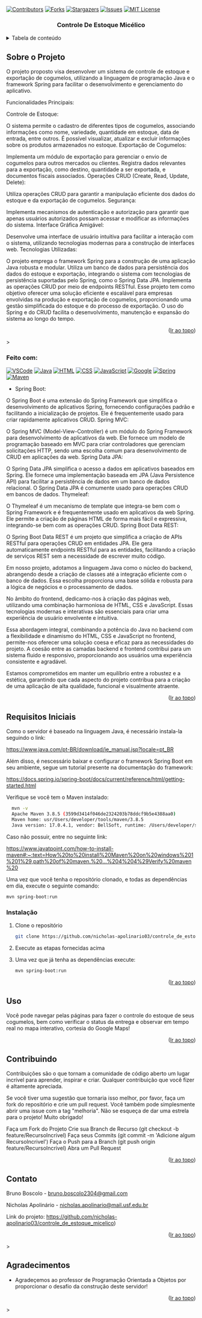 <!-- Improved compatibility of back to top link: See: https://github.com/othneildrew/Best-README-Template/pull/73 -->
<a name="readme-top"></a>
<!--
*** Thanks for checking out the Best-README-Template. If you have a suggestion
*** that would make this better, please fork the repo and create a pull request
*** or simply open an issue with the tag "enhancement".
*** Don't forget to give the project a star!
*** Thanks again! Now go create something AMAZING! :D
-->



<!-- PROJECT SHIELDS -->
<!--
*** I'm using markdown "reference style" links for readability.
*** Reference links are enclosed in brackets [ ] instead of parentheses ( ).
*** See the bottom of this document for the declaration of the reference variables
*** for contributors-url, forks-url, etc. This is an optional, concise syntax you may use.
*** https://www.markdownguide.org/basic-syntax/#reference-style-links
-->
[![Contributors][contributors-shield]][contributors-url] 
[![Forks][forks-shield]][forks-url]
[![Stargazers][stars-shield]][stars-url]
[![Issues][issues-shield]][issues-url]
[![MIT License][license-shield]][license-url]
<!-- LINKS -->
[contributors-shield]: https://img.shields.io/github/contributors/nicholas-apolinario03/controle_de_estoque_micelico.svg?style=for-the-badge
[contributors-url]: https://github.com/nicholas-apolinario03/controle_de_estoque_micelico/graphs/contributors
[forks-shield]: https://img.shields.io/github/forks/nicholas-apolinario03/controle_de_estoque_micelico.svg?style=for-the-badge
[forks-url]: https://github.com/nicholas-apolinario03/controle_de_estoque_micelico/network/members
[stars-shield]: https://img.shields.io/github/stars/nicholas-apolinario03/controle_de_estoque_micelico.svg?style=for-the-badge
[stars-url]: https://github.com/nicholas-apolinario03/controle_de_estoque_micelico/stargazers
[issues-shield]: https://img.shields.io/github/issues/nicholas-apolinario03/controle_de_estoque_micelico.svg?style=for-the-badge
[issues-url]: https://github.com/nicholas-apolinario03/controle_de_estoque_micelico/issues
[license-shield]: https://img.shields.io/github/license/nicholas-apolinario03/controle_de_estoque_micelico.svg?style=for-the-badge
[license-url]: https://github.com/nicholas-apolinario03/controle_de_estoque_micelico/blob/main/LICENSE
[linkedin-shield]: https://img.shields.io/badge/LinkedIn-Profile-blue.svg?style=for-the-badge&logo=linkedin

<h3 align="center">Controle De Estoque Micélico</h3>

<!-- TABLE OF CONTENTS -->
<details>
  <summary>Tabela de conteúdo</summary>
  <ol>
    <li>
        <a href="#about-the-project">Sobre o Projeto</a>
      <ul>
        <li><a href="#built-with">Ferramentas Utilizadas</a></li>
      </ul>
    </li>
    <li>
      <a href="#getting-started">Começando</a>
      <ul>
        <li><a href="#prerequisites">Requisitos Iniciais</a></li>
        <li><a href="#installation">Instalação</a></li>
      </ul>
    </li>
    <li><a href="#usage">Uso</a></li>
    <li><a href="#acknowledgments">Agradecimentos</a></li>
  </ol>
</details>



<!-- ABOUT THE PROJECT -->
## Sobre o Projeto

O projeto proposto visa desenvolver um sistema de controle de estoque e exportação de cogumelos, utilizando a linguagem de programação Java e o framework Spring para facilitar o desenvolvimento e gerenciamento do aplicativo.

Funcionalidades Principais:

Controle de Estoque:

O sistema permite o cadastro de diferentes tipos de cogumelos, associando informações como nome, variedade, quantidade em estoque, data de entrada, entre outros.
É possível visualizar, atualizar e excluir informações sobre os produtos armazenados no estoque.
Exportação de Cogumelos:

Implementa um módulo de exportação para gerenciar o envio de cogumelos para outros mercados ou clientes.
Registra dados relevantes para a exportação, como destino, quantidade a ser exportada, e documentos fiscais associados.
Operações CRUD (Create, Read, Update, Delete):

Utiliza operações CRUD para garantir a manipulação eficiente dos dados do estoque e da exportação de cogumelos.
Segurança:

Implementa mecanismos de autenticação e autorização para garantir que apenas usuários autorizados possam acessar e modificar as informações do sistema.
Interface Gráfica Amigável:

Desenvolve uma interface de usuário intuitiva para facilitar a interação com o sistema, utilizando tecnologias modernas para a construção de interfaces web.
Tecnologias Utilizadas:

O projeto emprega o framework Spring para a construção de uma aplicação Java robusta e modular.
Utiliza um banco de dados para persistência dos dados do estoque e exportação, integrando o sistema com tecnologias de persistência suportadas pelo Spring, como o Spring Data JPA.
Implementa as operações CRUD por meio de endpoints RESTful.
Esse projeto tem como objetivo oferecer uma solução eficiente e escalável para empresas envolvidas na produção e exportação de cogumelos, proporcionando uma gestão simplificada do estoque e do processo de exportação. O uso do Spring e do CRUD facilita o desenvolvimento, manutenção e expansão do sistema ao longo do tempo.







<p align="right">(<a href="#readme-top">Ir ao topo</a>)</p>>



### Feito com:
[![VSCode][VSCode-shield]][VSCode-url]
[![Java][Java-shield]][Java-url]
[![HTML][HTML-shield]][HTML-url]
[![CSS][CSS-shield]][CSS-url]
[![JavaScript][JavaScript-shield]][JavaScript-url]
[![Google][Google-shield]][Google-url]
[![Spring][Spring-shield]][Spring-url]
[![Maven][Maven-shield]][Maven-url]

<!-- LINKS -->
[VSCode-shield]: https://img.shields.io/badge/VSCode-007ACC?style=for-the-badge&logo=visual-studio-code&logoColor=white
[VSCode-url]: link_para_o_vscode
[Java-shield]: https://img.shields.io/badge/Java-007396?style=for-the-badge&logo=java&logoColor=white
[Java-url]: link_para_o_java
[HTML-shield]: https://img.shields.io/badge/HTML-E34F26?style=for-the-badge&logo=html5&logoColor=white
[HTML-url]: link_para_o_html
[CSS-shield]: https://img.shields.io/badge/CSS-1572B6?style=for-the-badge&logo=css3&logoColor=white
[CSS-url]: link_para_o_css
[JavaScript-shield]: https://img.shields.io/badge/JavaScript-F7DF1E?style=for-the-badge&logo=javascript&logoColor=black
[JavaScript-url]: link_para_o_javascript
[Google-shield]: https://img.shields.io/badge/Google-4285F4?style=for-the-badge&logo=google&logoColor=white
[Google-url]: link_para_o_google
[Spring-shield]: https://img.shields.io/badge/Spring-6DB33F?style=for-the-badge&logo=spring&logoColor=white
[Spring-url]: link_para_o_spring
[Maven-shield]: https://img.shields.io/badge/Maven-C71A36?style=for-the-badge&logo=apache-maven&logoColor=white
[Maven-url]: link_para_o_maven

* Spring Boot:

O Spring Boot é uma extensão do Spring Framework que simplifica o desenvolvimento de aplicativos Spring, fornecendo configurações padrão e facilitando a inicialização de projetos. Ele é frequentemente usado para criar rapidamente aplicativos CRUD.
Spring MVC:

O Spring MVC (Model-View-Controller) é um módulo do Spring Framework para desenvolvimento de aplicativos da web. Ele fornece um modelo de programação baseado em MVC para criar controladores que gerenciam solicitações HTTP, sendo uma escolha comum para desenvolvimento de CRUD em aplicações da web.
Spring Data JPA:

O Spring Data JPA simplifica o acesso a dados em aplicativos baseados em Spring. Ele fornece uma implementação baseada em JPA (Java Persistence API) para facilitar a persistência de dados em um banco de dados relacional. O Spring Data JPA é comumente usado para operações CRUD em bancos de dados.
Thymeleaf:

O Thymeleaf é um mecanismo de template que integra-se bem com o Spring Framework e é frequentemente usado em aplicativos da web Spring. Ele permite a criação de páginas HTML de forma mais fácil e expressiva, integrando-se bem com as operações CRUD.
Spring Boot Data REST:

O Spring Boot Data REST é um projeto que simplifica a criação de APIs RESTful para operações CRUD em entidades JPA. Ele gera automaticamente endpoints RESTful para as entidades, facilitando a criação de serviços REST sem a necessidade de escrever muito código.

Em nosso projeto, adotamos a linguagem Java como o núcleo do backend, abrangendo desde a criação de classes até a integração eficiente com o banco de dados. Essa escolha proporciona uma base sólida e robusta para a lógica de negócios e o processamento de dados.

No âmbito do frontend, dedicamo-nos à criação das páginas web, utilizando uma combinação harmoniosa de HTML, CSS e JavaScript. Essas tecnologias modernas e interativas são essenciais para criar uma experiência de usuário envolvente e intuitiva.

Essa abordagem integral, combinando a potência do Java no backend com a flexibilidade e dinamismo do HTML, CSS e JavaScript no frontend, permite-nos oferecer uma solução coesa e eficaz para as necessidades do projeto. A coesão entre as camadas backend e frontend contribui para um sistema fluido e responsivo, proporcionando aos usuários uma experiência consistente e agradável.

Estamos comprometidos em manter um equilíbrio entre a robustez e a estética, garantindo que cada aspecto do projeto contribua para a criação de uma aplicação de alta qualidade, funcional e visualmente atraente.

<p align="right">(<a href="#readme-top">Ir ao topo</a>)</p>



<!-- GETTING STARTED -->
## Requisitos Iniciais

Como o servidor é baseado na linguagem Java, é necessário instala-la seguindo o link:

https://www.java.com/pt-BR/download/ie_manual.jsp?locale=pt_BR

Além disso, é nescessário baixar e configurar o framework Spring Boot em seu ambiente, segue um tutorial presente na documentação do framework: 

https://docs.spring.io/spring-boot/docs/current/reference/html/getting-started.html

Verifique se você tem o Maven instalado:

```sh
  mvn -v
  Apache Maven 3.8.5 (3599d3414f046de2324203b78ddcf9b5e4388aa0)
  Maven home: usr/Users/developer/tools/maven/3.8.5
  Java version: 17.0.4.1, vendor: BellSoft, runtime: /Users/developer/sdkman/candidates/java/17.0.4.1-librca
  ```
Caso não possuir, entre no seguinte link:

https://www.javatpoint.com/how-to-install-maven#:~:text=How%20to%20install%20Maven%20on%20windows%201%201%29,path%20of%20maven.%20...%204%204%29Verify%20maven%20

Uma vez que você tenha o repositório clonado, e todas as dependências em dia, execute o seguinte comando:

```sh
mvn spring-boot:run
```

### Instalação

1. Clone o repositório
   ```sh
   git clone https://github.com/nicholas-apolinario03/controle_de_estoque_micelico.git
   ```

2. Execute as etapas fornecidas acima

3. Uma vez que já tenha as dependências execute:
   ```sh
   mvn spring-boot:run
   ```

<p align="right">(<a href="#readme-top">Ir ao topo</a>)</p>



<!-- USAGE EXAMPLES -->
## Uso

Você pode navegar pelas páginas para fazer o controle do estoque de seus cogumelos, bem como verificar o status da entrega e observar em tempo real no mapa interativo, cortesia do Google Maps!

<p align="right">(<a href="#readme-top">Ir ao topo</a>)</p>

<!-- CONTRIBUTING -->
## Contribuindo

Contribuições são o que tornam a comunidade de código aberto um lugar incrível para aprender, inspirar e criar. Qualquer contribuição que você fizer é altamente apreciada.

Se você tiver uma sugestão que tornaria isso melhor, por favor, faça um fork do repositório e crie um pull request. Você também pode simplesmente abrir uma issue com a tag "melhoria".
Não se esqueça de dar uma estrela para o projeto! Muito obrigado!

Faça um Fork do Projeto
Crie sua Branch de Recurso (git checkout -b feature/RecursoIncrivel)
Faça seus Commits (git commit -m 'Adicione algum RecursoIncrivel')
Faça o Push para a Branch (git push origin feature/RecursoIncrivel)
Abra um Pull Request

<p align="right">(<a href="#readme-top">Ir ao topo</a>)</p>

<!-- CONTACT -->
## Contato

Bruno Boscolo - bruno.boscolo2304@gmail.com

Nicholas Apolinário - nicholas.apolinario@mail.usf.edu.br

Link do projeto: https://github.com/nicholas-apolinario03/controle_de_estoque_micelico)

<p align="right">(<a href="#readme-top">Ir ao topo</a>)</p>>



<!-- ACKNOWLEDGMENTS -->
## Agradecimentos

* Agradeçemos ao professor de Programação Orientada a Objetos por proporcionar o desafio da construção deste servidor!
<p align="right">(<a href="#readme-top">Ir ao topo</a>)</p>>
